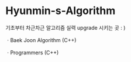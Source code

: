 # Hyunmin-s-Algorithm
기초부터 차근차근 알고리즘 실력 upgrade 시키는 곳 : )

ㆍBaek Joon Algorithm (C++)

ㆍProgrammers (C++)
